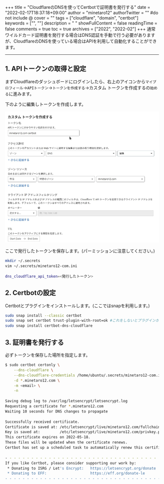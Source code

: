 +++
title = "CloudflareのDNSを使ってCertbotで証明書を発行する"
date = "2022-02-17T18:37:18+09:00"
author = "minetaro12"
authorTwitter = "" #do not include @
cover = ""
tags = ["cloudflare", "domain", "certbot"]
keywords = ["", ""]
description = " "
showFullContent = false
readingTime = false
comments = true
toc = true
archives = ["2022", "2022-02"]
+++
通常ワイルドカード証明書を発行する場合はDNS認証を手動で行う必要がありますが、CloudflareのDNSを使っている場合はAPIを利用して自動化することができます。

---

## 1. APIトークンの取得と設定

まずCloudflareのダッシュボードにログインしたら、右上のアイコンから`マイプロフィール`→`APIトークン`→`トークンを作成する`→カスタム トークンを作成するの`始める`に進みます。

下のように編集しトークンを作成します。

![cloudflare-api](cloudflare-api.jpg)

ここで発行したトークンを保存します。(パーミッションに注意してください。)

```bash
mkdir ~/.secrets
vim ~/.secrets/minetaro12-com.ini

dns_cloudflare_api_token=<発行したトークン>
```

## 2. Certbotの設定

Certbotとプラグインをインストールします。(ここではsnapを利用します。)

```bash
sudo snap install --classic certbot
sudo snap set certbot trust-plugin-with-root=ok #これをしないとプラグインが入らない
sudo snap install certbot-dns-cloudflare
```

## 3. 証明書を発行する

必ずトークンを保存した場所を指定します。

```bash
$ sudo certbot certonly \
    --dns-cloudflare \
    --dns-cloudflare-credentials /home/ubuntu/.secrets/minetaro12-com.ini \
    -d *.minetaro12.com \
    -m <email> \
    -n

Saving debug log to /var/log/letsencrypt/letsencrypt.log
Requesting a certificate for *.minetaro12.com
Waiting 10 seconds for DNS changes to propagate

Successfully received certificate.
Certificate is saved at: /etc/letsencrypt/live/minetaro12.com/fullchain.pem
Key is saved at:         /etc/letsencrypt/live/minetaro12.com/privkey.pem
This certificate expires on 2022-05-18.
These files will be updated when the certificate renews.
Certbot has set up a scheduled task to automatically renew this certificate in the background.

- - - - - - - - - - - - - - - - - - - - - - - - - - - - - - - - - - - - - - - -
If you like Certbot, please consider supporting our work by:
 * Donating to ISRG / Let's Encrypt:   https://letsencrypt.org/donate
 * Donating to EFF:                    https://eff.org/donate-le
- - - - - - - - - - - - - - - - - - - - - - - - - - - - - - - - - - - - - - - -
```